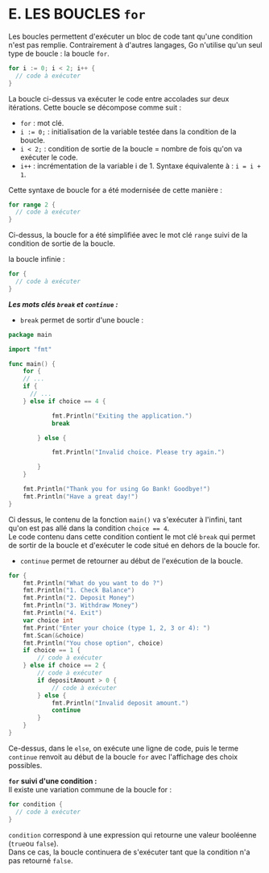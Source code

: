 # E. LES BOUCLES `for`

Les boucles permettent d'exécuter un bloc de code tant qu'une condition n'est pas remplie. 
Contrairement à d'autres langages, Go n'utilise qu'un seul type de boucle : la boucle `for`.

```Go
for i := 0; i < 2; i++ {
  // code à exécuter
}
```
La boucle ci-dessus va exécuter le code entre accolades sur deux itérations.
Cette boucle se décompose comme suit : 
* `for` : mot clé.
* `i := 0;` : initialisation de la variable testée dans la condition de la boucle.
* `i < 2;` : condition de sortie de la boucle = nombre de fois qu'on va exécuter le code.
* `i++` : incrémentation de la variable i de 1. Syntaxe équivalente à : `i = i + 1`.

Cette syntaxe de boucle for a été modernisée de cette manière : 
```Go
for range 2 {
  // code à exécuter
}
```
Ci-dessus, la boucle for a été simplifiée avec le mot clé `range` suivi de la condition de sortie de la boucle.

la boucle infinie : 
```Go
for {
  // code à exécuter
}
```

__*Les mots clés `break` et `continue` :*__
* `break` permet de sortir d'une boucle :
```Go
package main

import "fmt"

func main() {
	for {
    // ...
    if {
      // ...
    } else if choice == 4 {

			fmt.Println("Exiting the application.")
			break

		} else {

			fmt.Println("Invalid choice. Please try again.")

		}
	}

	fmt.Println("Thank you for using Go Bank! Goodbye!")
	fmt.Println("Have a great day!")
}
```
Ci dessus, le contenu de la fonction `main()` va s'exécuter à l'infini, tant qu'on est pas allé dans la condition `choice == 4`.  
Le code contenu dans cette condition contient le mot clé `break` qui permet de sortir de la boucle et d'exécuter le code situé en dehors de la boucle for.

* `continue` permet de retourner au début de l'exécution de la boucle. 
```Go
for {
	fmt.Println("What do you want to do ?")
	fmt.Println("1. Check Balance")
	fmt.Println("2. Deposit Money")
	fmt.Println("3. Withdraw Money")
	fmt.Println("4. Exit")
	var choice int
	fmt.Print("Enter your choice (type 1, 2, 3 or 4): ")
	fmt.Scan(&choice)
	fmt.Println("You chose option", choice)
	if choice == 1 {
		// code à exécuter
	} else if choice == 2 {
		// code à exécuter
		if depositAmount > 0 {
			// code à exécuter
		} else {
			fmt.Println("Invalid deposit amount.")
			continue
		}
	}
}
```
Ce-dessus, dans le `else`, on exécute une ligne de code, puis le terme `continue` renvoit au début de la boucle `for` avec l'affichage des choix possibles.

**`for` suivi d'une condition :**  
Il existe une variation commune de la boucle for :
```Go
for condition {
  // code à exécuter
}
```
`condition` correspond à une expression qui retourne une valeur booléenne (`true`ou `false`).  
Dans ce cas, la boucle continuera de s'exécuter tant que la condition n'a pas retourné `false`.  